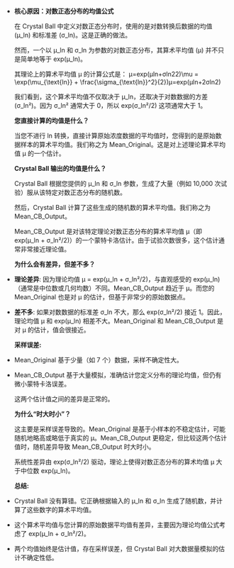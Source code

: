 - **核心原因：对数正态分布的均值公式**
  
  在 Crystal Ball 中定义对数正态分布时，使用的是对数转换后数据的均值 (μ_ln) 和标准差 (σ_ln)。这是正确的做法。
  
  然而，一个以 μ_ln 和 σ_ln 为参数的对数正态分布，其算术平均值 (μ) 并不只是简单地等于 exp(μ_ln)。
  
  其理论上的算术平均值 μ 的计算公式是：
  μ=exp⁡(μln+σln22)\mu = \exp(\mu_{\text{ln}} + \frac{\sigma_{\text{ln}}^2}{2})μ=exp(μln​+2σln2​​)
  
  我们看到，这个算术平均值不仅取决于 μ_ln，还取决于对数数据的方差 (σ_ln²)。因为 σ_ln² 通常大于 0，所以 exp(σ_ln²/2) 这项通常大于 1。
  
  **您直接计算的均值是什么？**
  
  当您不进行 ln 转换，直接计算原始浓度数据的平均值时，您得到的是原始数据样本的算术平均值。我们称之为 Mean_Original。这是对上述理论算术平均值 μ 的一个估计。
  
  **Crystal Ball 输出的均值是什么？**
  
  Crystal Ball 根据您提供的 μ_ln 和 σ_ln 参数，生成了大量（例如 10,000 次试验）服从该特定对数正态分布的随机数。
  
  然后，Crystal Ball 计算了这些生成的随机数的算术平均值。我们称之为 Mean_CB_Output。
  
  Mean_CB_Output 是对该特定理论对数正态分布的算术平均值 μ（即 exp(μ_ln + σ_ln²/2)）的一个蒙特卡洛估计。由于试验次数很多，这个估计通常非常接近理论值。
  
  **为什么会有差异，但差不多？**
- **理论差异**: 因为理论均值 μ = exp(μ_ln + σ_ln²/2)，与直观感受的 exp(μ_ln)（通常是中位数或几何均数）不同。Mean_CB_Output 趋近于 μ。而您的 Mean_Original 也是对 μ 的估计，但基于非常少的原始数据点。
- **差不多**: 如果对数数据的标准差 σ_ln 不大，那么 exp(σ_ln²/2) 接近 1。因此，理论均值 μ 和 exp(μ_ln) 相差不大。Mean_Original 和 Mean_CB_Output 是对 μ 的估计，值会很接近。
  
  **采样误差:**
- Mean_Original 基于少量（如 7 个）数据，采样不确定性大。
- Mean_CB_Output 基于大量模拟，准确估计您定义分布的理论均值，但仍有微小蒙特卡洛误差。
  
  这两个估计值之间的差异是正常的。
  
  **为什么“时大时小”？**
  
  这主要是采样误差导致的。Mean_Original 是基于小样本的不稳定估计，可能随机地略高或略低于真实的 μ。Mean_CB_Output 更稳定，但比较这两个估计值时，随机差异导致 Mean_CB_Output 时大时小。
  
  系统性差异由 exp(σ_ln²/2) 驱动，理论上使得对数正态分布的算术均值 μ 大于中位数 exp(μ_ln)。
  
  **总结:**
- Crystal Ball 没有算错。它正确根据输入的 μ_ln 和 σ_ln 生成了随机数，并计算了这些数字的算术平均值。
- 这个算术平均值与您计算的原始数据平均值有差异，主要因为理论均值公式考虑了 exp(μ_ln + σ_ln²/2)。
- 两个均值始终是估计值，存在采样误差，但 Crystal Ball 对大数据量模拟的估计不确定性低。